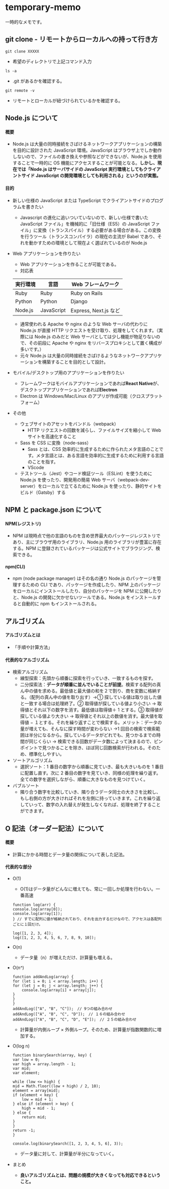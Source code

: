 # temporary-memo

一時的なメモです。

## git clone - リモートからローカルへの持って行き方

```
git clone XXXXX
```

- 希望のディレクトリで上記コマンド入力

```
ls -a
```

- .git があるかを確認する。

```
git remote -v
```

- リモートとローカルが紐づけられているかを確認する。

## Node.js について

#### 概要

- Node.js は大量の同時接続をさばけるネットワークアプリケーションの構築を目的に設計された JavaScript 環境。JavaScript はブラウザ上でしか動作しないので、ファイルの書き換えや参照などができないが、Node.js を使用することで一時的に OS 機能にアクセスすることが可能となる。**しかし、現在では「Node.js はサーバサイドの JavaScript 実行環境としてもクライアントサイド JavaScript の開発環境としても利用される」というのが実態。**

#### 目的

- 新しい仕様の JavaScript または TypeScript でクライアントサイドのプログラムを書きたい
  - Javascript の進化に追いついていないので、新しい仕様で書いた JavaScript ファイル」を機械的に「旧仕様（ES5）の JavaScript ファイル」に変換（トランスパイル）する必要がある場合がある。この変換を行うツール（トランスコンパイラ）の現在の主流が Babel であり、それを動かすための環境として現在よく選ばれているのが Node.js
- Web アプリケーションを作りたい

  - Web アプリケーションを作ることが可能である。
  - 対応表

  | 実行環境 | 言語       | Web フレームワーク    |
  | -------- | ---------- | --------------------- |
  | Ruby     | Ruby       | Ruby on Rails         |
  | Python   | Python     | Django                |
  | Node.js  | JavaScript | Express, Next.js など |

  - 通常使われる Apache や nginx のような Web サーバの代わりに Node.js が直接 HTTP リクエストを受け取り、処理をしてくれます。（実際には Node.js のみだと Web サーバとしては少し機能が物足りないので、その前段に Apache や nginx をリバースプロキシとして置く構成が多いです。）
  - 元々 Node.js は大量の同時接続をさばけるようなネットワークアプリケーションを構築することを目的として設計。

- モバイル/デスクトップ用のアプリケーションを作りたい
  - フレームワークはモバイルアプリケーションであれば**React Native**が、デスクトップアプリケーションであれば**Electron**
  - Electron は Windows/Mac/Linux のアプリが作成可能（クロスプラットフォーム）
- その他
  - ウェブサイトのアセットをバンドル（webpack）
    - HTTP リクエストの回数を減らし、ファイルサイズを縮小して Web サイトを高速化すること
  - Sass を CSS に変換（node-sass）
    - Sass とは、CSS 効率的に生成するために作られたメタ言語のことです。メタ言語とは、ある言語を効率的に生成するために利用する言語のことを指す。
    - VScode
  - テストツール（Jest）やコード検証ツール（ESLint）を使うために Node.js を使ったり、開発用の簡易 Web サーバ（webpack-dev-server）をローカルで立てるために Node.js を使ったり、静的サイトをビルド（Gatsby）する

## NPM と package.json について

#### NPM(レジストリ)

- NPM は現時点で他の言語のものを含め世界最大のパッケージレジストリであり、主にブラウザ用のライブラリ、Node.js 用のライブラリが豊富に存在する。NPM に登録されているパッケージは公式サイトでブラウジング、検索できる。

#### npm(CLI)

- npm (node package manager) はその名の通り Node.js のパッケージを管理するための CLI であり、パッケージを作成したり、NPM 上のパッケージをローカルにインストールしたり、自分のパッケージを NPM に公開したりと、Node.js の開発に欠かせないツールである。Node.js をインストールすると自動的に npm もインストールされる。

## アルゴリズム

#### アルゴリズムとは

- 「手順や計算方法」

#### 代表的なアルゴリズム

- 検索アルゴリズム
  - 線型探索：先頭から順番に探索を行っていき、一致するものを探す。
  - 二分探索法：**データが順番に並んでいることが前提**。検索する配列の真ん中の値を求める。最低値と最大値の和を２で割り、商を変数に格納する。（配列の真ん中の値を取り出す）→① 探している値は取り出した値と一致する場合は処理終了。② 取得値が探している値より小さい → 取得値とそれ以下の数字を消す。最低値は取得値＋ 1 とする。③ 取得値が探している値より大きい → 取得値とそれ以上の数値を消す。最大値を取得値 − １とする。それを繰り返すことで検索する。メリット：データの量が増えても、そんなに探す時間が変わらない →1 回目の検索で検索範囲は半分になるから。探しているデータがどれでも、見つかるまでの時間が同じくらい → 検索できる回数がデータ数によって決まるので、ピンポイントで見つかることを除き、ほぼ同じ回数検索が行われる。そのため、標準化しやすい。
- ソートアルゴリズム
  - 選択ソート：1 番目の数字から順番に見ていき、最も大きいものを 1 番目に配置し直す。次に 2 番目の数字を見ていき、同様の処理を繰り返す。全ての数字を選択しながら、順番に大きなものを見つけていく。
- バブルソート
  - 隣り合う数字を比較していき、隣り合うデータ同士の大きさを比較し、もし右側の方が大きければそれを左側に持っていきます。これを繰り返していって、数字の入れ替えが発生しなくなれば、処理を終了することができます。

## O 記法（オーダー記法）について

#### 概要

- 計算にかかる時間とデータ量の関係について表した記法。

#### 代表的な部分

- O(1)

  - O(1)はデータ量がどんなに増えても、常に一回しか処理を行わない。一番高速

  ```
  function log(arr) {
  console.log(array[0]);
  console.log(array[1]);
  } // すでに配列に値が格納されており、それを出力するだけなので、アクセスは各配列ごとに１回だけ。

  log([1, 2, 3, 4]);
  log([1, 2, 3, 4, 5, 6, 7, 8, 9, 10]);
  ```

- O(n)
  - データ量（n）が増えただけ、計算量も増える。
- O(n^)
  ```
  function addAndLog(array) {
  for (let i = 0; i < array.length; i++) {
  for (let j = 0; j < array.length; j++) {
      console.log(array[i] + array[j]);
  }
  }
  }
  addAndLog(["A", "B", "C"]);　// 9つの組み合わせ
  addAndLog(["A", "B", "C", "D"]);　// １６の組み合わせ
  addAndLog(["A", "B", "C", "D", "E"]);　// ２５の組み合わせ
  ```
  - 計算量が内側ループ × 外側ループ。そのため、計算量が指数関数的に増加する。
- O(log n)

  ```
  function binarySearch(array, key) {
  var low = 0;
  var high = array.length - 1;
  var mid;
  var element;

  while (low <= high) {
  mid = Math.floor((low + high) / 2, 10);
  element = array[mid];
  if (element < key) {
      low = mid + 1;
  } else if (element > key) {
      high = mid - 1;
  } else {
      return mid;
  }
  }
  return -1;
  }

  console.log(binarySearch([1, 2, 3, 4, 5, 6], 3));
  ```

  - データ量に対して、計算量が半分になっていく。

- まとめ
  - **良いアルゴリズムとは、問題の規模が大きくなっても対応できるということ。**
